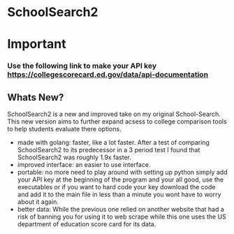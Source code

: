 # SchoolSearch2

# Important

### Use the following link to make your API key https://collegescorecard.ed.gov/data/api-documentation

## Whats New?
SchoolSearch2 is a new and improved take on my original School-Search. This new version aims to further expand acsess to college comparison tools to help students evaluate there options.
- made with golang: faster, like a lot faster. After a test of comparing SchoolSearch2 to its predecessor in a 3 period test I found that SchoolSearch2 was roughly 1.9x faster.
- improved interface: an easier to use interface.
- portable: no more need to play around with setting up python simply add your API key at the beginning  of the program and your all good, use the executables or if you want to hard code your key download the code and add it to the main file in less than a minute you wont have to worry about it again.
- better data: While the previous one relied on another website that had a risk of banning you for using it to web scrape while this one uses the US department of education score card for its data.


